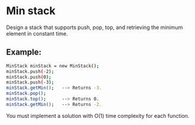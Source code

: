# Min stack

Design a stack that supports push, pop, top, and retrieving the minimum element in constant time.

## Example:

```bash
MinStack minStack = new MinStack();
minStack.push(-2);
minStack.push(0);
minStack.push(-3);
minStack.getMin();   --> Returns -3.
minStack.pop();
minStack.top();      --> Returns 0.
minStack.getMin();   --> Returns -2.
```

You must implement a solution with O(1) time complexity for each function.



